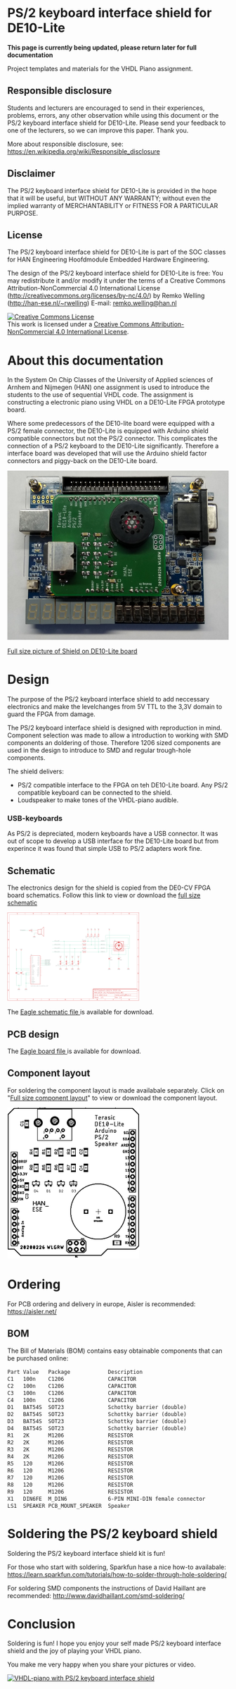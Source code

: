 # PS/2 keyboard interface shield for DE10-Lite

**This page is currently being updated, please return later for full documentation**

Project templates and materials for the VHDL Piano assignment.

## Responsible disclosure 
Students and lecturers are encouraged to send in their experiences, problems, errors, any other observation while using this document or the PS/2 keyboard interface shield for DE10-Lite. Please send your feedback to one of the lecturers, so we can improve this paper. Thank you.

More about responsible disclosure, see: https://en.wikipedia.org/wiki/Responsible_disclosure 

## Disclaimer
The PS/2 keyboard interface shield for DE10-Lite is provided in the hope that it will be useful, but WITHOUT ANY WARRANTY; without even the implied warranty of MERCHANTABILITY or FITNESS FOR A PARTICULAR PURPOSE.
  
## License
The PS/2 keyboard interface shield for DE10-Lite is part of the SOC classes for HAN Engineering Hoofdmodule Embedded Hardware Engineering.

The design of the PS/2 keyboard interface shield for DE10-Lite is free: You may redistribute it and/or modify it under the terms of a Creative  Commons Attribution-NonCommercial 4.0 International License (http://creativecommons.org/licenses/by-nc/4.0/) by Remko Welling (http://han-ese.nl/~rwelling) E-mail: remko.welling@han.nl 

<a rel="license" href="http://creativecommons.org/licenses/by-nc/4.0/"><img alt="Creative Commons License" style="border-width:0" src="https://i.creativecommons.org/l/by-nc/4.0/88x31.png" /></a><br />This work is licensed under a <a rel="license" href="http://creativecommons.org/licenses/by-nc/4.0/">Creative Commons Attribution-NonCommercial 4.0 International License</a>.

# About this documentation
In the System On Chip Classes of the University of Applied sciences of Arnhem and Nijmegen (HAN) one assignment is used to introduce the students to the use of sequential VHDL code. The assignment is constructing a electronic piano using VHDL on a DE10-Lite FPGA prototype board. 

Where some predecessors of the DE10-lite board were equipped with a PS/2 female connector, the DE10-Lite is equipped with Arduino shield compatible connectors but not the PS/2 connector. This complicates the connection of a PS/2 keyboard to the DE10-Lite significantly. Therefore a interface board was developed that will use the Arduino shield factor connectors and piggy-back on the DE10-Lite board.

![Shield on board](images/PS2SpeakerShieldOnDE10-Lite_small.png?raw=true "Shield on DE10-Lite board")

[Full size picture of Shield on DE10-Lite board](images/PS2SpeakerShieldOnDE10-Lite_small.png)

# Design
The purpose of the PS/2 keyboard interface shield to add neccessary electronics and make the levelchanges from 5V TTL to the 3,3V domain to guard the FPGA from damage.

The PS/2 keyboard interface shield is designed with reproduction in mind. Component selection was made to allow a introduction to working with SMD components an doldering of those. Therefore 1206 sized components are used in the design to introduce to SMD and regular trough-hole components.

The shield delivers:
 - PS/2 compatible interface to the FPGA on teh DE10-Lite board. Any PS/2 compatible keyboard can be connected to the shield.
 - Loudspeaker to make tones of the VHDL-piano audible.
 
### USB-keyboards
As PS/2 is depreciated, modern keyboards have a USB connector. It was out of scope to develop a USB interface for the DE10-Lite board but from experince it was found that simple USB to PS/2 adapters work fine.

## Schematic
The electronics design for the shield is copied from the DE0-CV FPGA board schematics. Follow this link to view or download the [full size schematic](images/PS2SpeakerShield.png)

![Schematic thumbnail](images/PS2SpeakerShield_small.png?raw=true "Schematic thumbnail")

The [Eagle schematic file ](eagle/HAN_DE10-Lite_PS2SpeakerShield_001.sch) is available for download.

## PCB design
The [Eagle board file ](eagle/HAN_DE10-Lite_PS2SpeakerShield_001.brd) is available for download.

## Component layout
For soldering the component layout is made availabale separately. Click on "[Full size component layout](images/PS2SpeakerShield_BoardTopView.png)" to view or download the component layout. 

![Component layout](images/PS2SpeakerShield_BoardTopView_small.png?raw=true "Component layout")

# Ordering
For PCB ordering and delivery in europe, Aisler is recommended: https://aisler.net/

## BOM
The Bill of Materials (BOM) contains easy obtainable components that can be purchased online:
```
Part Value   Package            Description
C1   100n    C1206              CAPACITOR
C2   100n    C1206              CAPACITOR
C3   100n    C1206              CAPACITOR
C4   100n    C1206              CAPACITOR
D1   BAT54S  SOT23              Schottky barrier (double)
D2   BAT54S  SOT23              Schottky barrier (double)
D3   BAT54S  SOT23              Schottky barrier (double)
D4   BAT54S  SOT23              Schottky barrier (double)
R1   2K      M1206              RESISTOR
R2   2K      M1206              RESISTOR
R3   2K      M1206              RESISTOR
R4   2K      M1206              RESISTOR
R5   120     M1206              RESISTOR
R6   120     M1206              RESISTOR
R7   120     M1206              RESISTOR
R8   120     M1206              RESISTOR
R9   120     M1206              RESISTOR
X1   DIN6FE  M_DIN6             6-PIN MINI-DIN female connector
LS1  SPEAKER PCB_MOUNT_SPEAKER  Speaker
```

# Soldering the PS/2 keyboard shield
Soldering the PS/2 keyboard interface shield kit is fun!

For those who start with soldering, Sparkfun hase a nice how-to availabale: https://learn.sparkfun.com/tutorials/how-to-solder-through-hole-soldering/

For soldering SMD components the instructions of David Haillant are recommended: http://www.davidhaillant.com/smd-soldering/

# Conclusion
Soldering is fun! I hope you enjoy your self made PS/2 keyboard interface shield and the joy of playing your VHDL piano.

You make me very happy when you share your pictures or video.

[![VHDL-piano with PS/2 keyboard interface shield](https://img.youtube.com/vi/MyB9OI17_hk/0.jpg)](https://www.youtube.com/watch?v=MyB9OI17_hk)


